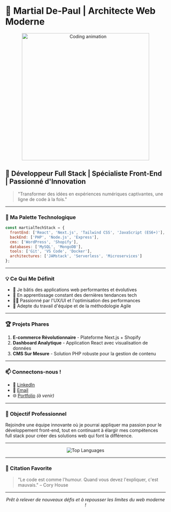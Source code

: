 # 🌟 Martial De-Paul | Architecte Web Moderne

<div align="center">
  <img src="https://media.giphy.com/media/qgQUggAC3Pfv687qPC/giphy.gif" alt="Coding animation" width="400"/>
</div>

## 🚀 Développeur Full Stack | Spécialiste Front-End | Passionné d'Innovation

> "Transformer des idées en expériences numériques captivantes, une ligne de code à la fois."

---

### 🎨 Ma Palette Technologique

```javascript
const martialTechStack = {
  frontEnd: ['React', 'Next.js', 'Tailwind CSS', 'JavaScript (ES6+)'],
  backEnd: ['PHP', 'Node.js', 'Express'],
  cms: ['WordPress', 'Shopify'],
  databases: ['MySQL', 'MongoDB'],
  tools: ['Git', 'VS Code', 'Docker'],
  architectures: ['JAMstack', 'Serverless', 'Microservices']
};
```

---

### 💡 Ce Qui Me Définit

- 🔭 Je bâtis des applications web performantes et évolutives
- 🌱 En apprentissage constant des dernières tendances tech
- 👨‍💻 Passionné par l'UX/UI et l'optimisation des performances
- 🤝 Adepte du travail d'équipe et de la méthodologie Agile

---

### 🏆 Projets Phares

1. **E-commerce Révolutionnaire** - Plateforme Next.js + Shopify
2. **Dashboard Analytique** - Application React avec visualisation de données
3. **CMS Sur Mesure** - Solution PHP robuste pour la gestion de contenu

---

### 📫 Connectons-nous !

- 💼 [LinkedIn](https://www.linkedin.com/in/martial-de-paul/)
- 📧 [Email](mailto:depaulmartial4@gmail.com)
- 🌐 [Portfolio](https://votreportfolio.com) *(à venir)*

---

### 🎯 Objectif Professionnel

Rejoindre une équipe innovante où je pourrai appliquer ma passion pour le développement front-end, tout en continuant à élargir mes compétences full stack pour créer des solutions web qui font la différence.

---

<div align="center">
  <img src="https://github-readme-stats.vercel.app/api/top-langs/?username=votreusername&layout=compact&theme=radical" alt="Top Languages"/>
</div>

---

### 💬 Citation Favorite

> "Le code est comme l'humour. Quand vous devez l'expliquer, c'est mauvais." – Cory House

---

<div align="center">
  <em>Prêt à relever de nouveaux défis et à repousser les limites du web moderne !</em>
</div>
